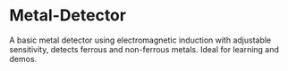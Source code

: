 # Metal-Detector
A basic metal detector using electromagnetic induction with adjustable sensitivity, detects ferrous and non-ferrous metals. Ideal for learning and demos.
